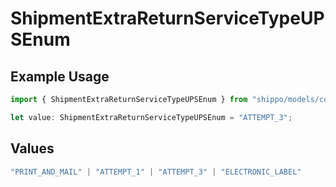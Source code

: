 # ShipmentExtraReturnServiceTypeUPSEnum

## Example Usage

```typescript
import { ShipmentExtraReturnServiceTypeUPSEnum } from "shippo/models/components";

let value: ShipmentExtraReturnServiceTypeUPSEnum = "ATTEMPT_3";
```

## Values

```typescript
"PRINT_AND_MAIL" | "ATTEMPT_1" | "ATTEMPT_3" | "ELECTRONIC_LABEL"
```